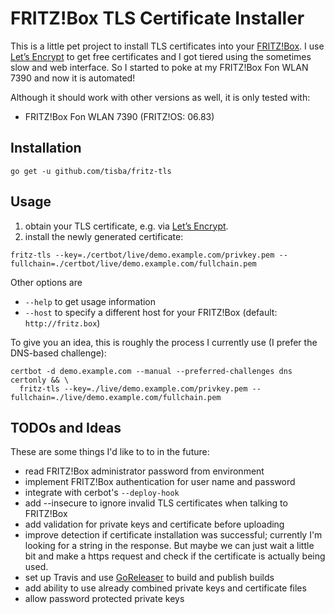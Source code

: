 # FRITZ!Box TLS Certificate Installer

This is a little pet project to install TLS certificates into your [FRITZ!Box](https://en.wikipedia.org/wiki/Fritz!Box). I use [Let’s Encrypt](https://letsencrypt.org/) to get free certificates and I got tiered using the sometimes slow and web interface. So I started to poke at my FRITZ!Box Fon WLAN 7390 and now it is automated!

Although it should work with other versions as well, it is only tested with:

* FRITZ!Box Fon WLAN 7390 (FRITZ!OS: 06.83)


## Installation

```
go get -u github.com/tisba/fritz-tls
```


## Usage

1. obtain your TLS certificate, e.g. via [Let’s Encrypt](https://letsencrypt.org/).
1. install the newly generated certificate:

```
fritz-tls --key=./certbot/live/demo.example.com/privkey.pem --fullchain=./certbot/live/demo.example.com/fullchain.pem
```

Other options are

* `--help` to get usage information
* `--host` to specify a different host for your FRITZ!Box (default: `http://fritz.box`)


To give you an idea, this is roughly the process I currently use (I prefer the DNS-based challenge):

```
certbot -d demo.example.com --manual --preferred-challenges dns certonly && \
  fritz-tls --key=./live/demo.example.com/privkey.pem --fullchain=./live/demo.example.com/fullchain.pem
```


## TODOs and Ideas

These are some things I'd like to to in the future:

* read FRITZ!Box administrator password from environment
* implement FRITZ!Box authentication for user name and password
* integrate with cerbot's `--deploy-hook`
* add --insecure to ignore invalid TLS certificates when talking to FRITZ!Box
* add validation for private keys and certificate before uploading
* improve detection if certificate installation was successful; currently I'm looking for a string in the response. But maybe we can just wait a little bit and make a https request and check if the certificate is actually being used.
* set up Travis and use [GoReleaser](https://github.com/goreleaser/goreleaser) to build and publish builds
* add ability to use already combined private keys and certificate files
* allow password protected private keys
